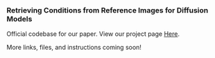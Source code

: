 ### Retrieving Conditions from Reference Images for Diffusion Models
Official codebase for our paper. View our project page [Here](https://haorantang.github.io/cl_spatial_inductive_bias/).

More links, files, and instructions coming soon!
